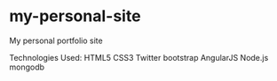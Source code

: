 # my-personal-site
My personal portfolio site

Technologies Used:
HTML5
CSS3
Twitter bootstrap
AngularJS
Node.js
mongodb


